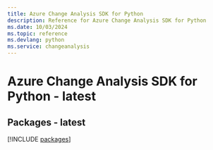 ```yaml
---
title: Azure Change Analysis SDK for Python
description: Reference for Azure Change Analysis SDK for Python
ms.date: 10/03/2024
ms.topic: reference
ms.devlang: python
ms.service: changeanalysis
---
```

# Azure Change Analysis SDK for Python - latest
## Packages - latest
[!INCLUDE [packages](change-analysis-index.md)]